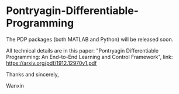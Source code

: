 # Pontryagin-Differentiable-Programming
The PDP packages (both MATLAB and Python) will be released soon. 

All technical details are in this paper: "Pontryagin Differentiable Programming: An End-to-End Learning and Control Framework", link: https://arxiv.org/pdf/1912.12970v1.pdf

Thanks and sincerely,

Wanxin
